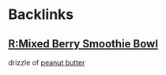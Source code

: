 
# Backlinks
## [R:Mixed Berry Smoothie Bowl](<R:Mixed Berry Smoothie Bowl.md>)
drizzle of [peanut butter](<peanut butter.md>)

